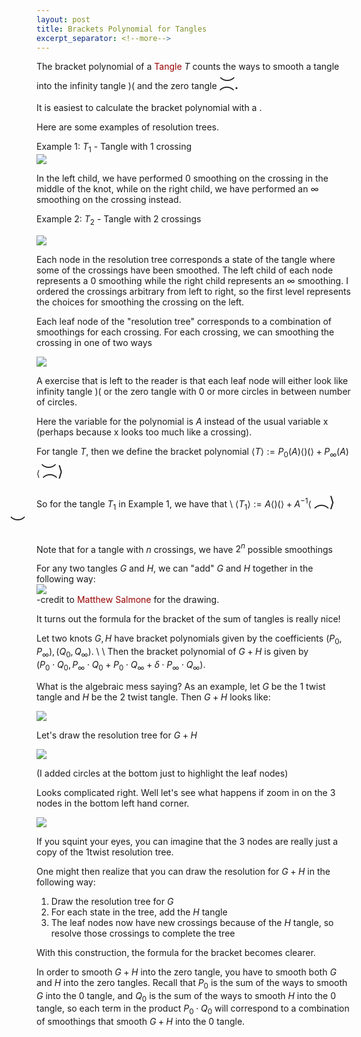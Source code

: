 ```yaml
---
layout: post
title: Brackets Polynomial for Tangles
excerpt_separator: <!--more-->
---
```


<style>

img {
    display: block;
    margin-left: auto;
    margin-right: auto;
    }

a {
  color: #900;
  text-decoration: none;
}

a:hover {
  color: red;
  position: relative;
}

a[data]:hover:after {
  content: attr(data);
  padding: 4px 8px;
  color: rgba(0,0,0,0.5);
  position: absolute;
  left: 0;
  top: 100%;
  white-space: nowrap;
  z-index: 2;
  border-radius: 5px ;
  background: rgba(0,0,0,0.5);
}

b {
    display: none;
    height:30px;
    top: -50px;
    width:290px;
    text-align: center;
    position:relative;
}

a:hover + b {
    display: block;
}​



</style>

<!-- 
<a href="http://127.0.0.1:4000/ResearchJournal//2019/05/13/RationalTangles.html#tangle">Tangle</a>  -->

The bracket polynomial of a <a href="{{site.baseurl}}/2019/05/13/RationalTangles.html#tangle">Tangle</a> $T$ counts the ways to smooth a tangle into the infinity tangle $)($ and the zero tangle <font size="+2"> <span>
    &#xFE35;.
    <span style="position:relative; left:-37px; top:0.5px;">&#xFE36;</span>
</span></font>

It is easiest to calculate the bracket polynomial with a <b>resolution tree</b>.

Here are some examples of resolution trees.

Example 1: $T_1$ - Tangle with 1 crossing 
<img src = "{{site.baseurl}}/assets/img/1twist.jpg">

In the left child, we have performed $0$ smoothing on the crossing in the middle of the knot, while on the right child, we have performed an $\infty$ smoothing on the crossing instead.


Example 2: $T_2$ - Tangle with 2 crossings 

<img src = "{{site.baseurl}}/assets/img/2twists.jpg">
<!--more-->

Each node in the resolution tree corresponds a state of the tangle where some of the crossings have been smoothed. The left child of each node represents a $0$ smoothing while the right child represents an $\infty$ smoothing. I ordered the crossings arbitrary from left to right, so the first level represents the choices for smoothing the crossing on the left. 

Each leaf node of the "resolution tree" corresponds to a combination of smoothings for each crossing. For each crossing, we can smoothing the crossing in one of two ways

<img src = "{{site.baseurl}}/assets/img/SplittingRule.jpg">

A exercise that is left to the reader is that each leaf node will either look like infinity tangle $)($ or the zero tangle with $0$ or more circles in between number of circles. 

Here the variable for the polynomial is $A$ instead of the usual variable x (perhaps because x looks too much like a crossing). 

For tangle $T$, then we define the bracket polynomial $\langle T \rangle := P_0(A)\langle )( \rangle + P_{\infty}(A)\langle$ <font size="+2"> <span>
    &#xFE35;$\rangle$
    <span style="position:relative; left:-42px; top:0.5px;">&#xFE36;</span>
</span></font>

So for the tangle $T_1$ in Example 1, we have that \\
$\langle T_1 \rangle := A \langle )( \rangle + A^{-1}\langle$ <font size="+2"> <span>
    &#xFE35;$\rangle$
    <span style="position:relative; left:-42px; top:0.5px;">&#xFE36;</span>
</span></font>

Note that for a tangle with $n$ crossings, we have $2^n$ possible smoothings

For any two tangles $G$ and $H$, we can "add" $G$ and $H$ together in the following way: 
<img src="{{site.baseurl}}/assets/img/TangleAddition.jpg">
-credit to <a href="https://youtu.be/o6UnPngxbOo?t=192">Matthew Salmone</a> for the drawing. 

It turns out the formula for the bracket of the sum of tangles is really nice! 

Let two knots $G, H$ have bracket polynomials given by the coefficients $(P_0, P_\infty), (Q_0, Q_{\infty})$. \\
\\
Then the bracket polynomial of $G + H$ is given by  
$(P_0 \cdot Q_0, P_\infty \cdot Q_0 + P_0 \cdot Q_\infty + \delta \cdot P_\infty \cdot Q_\infty)$.

What is the algebraic mess saying? As an example, let $G$ be the 1 twist tangle and $H$ be the 2 twist tangle. Then $G+H$ looks like:

<img src="{{site.baseurl}}/assets/img/1twistPlus2twists.jpg">

Let's draw the resolution tree for $G+H$

<img src="{{site.baseurl}}/assets/img/3twists.jpg">

(I added circles at the bottom just to highlight the leaf nodes)

Looks complicated right. Well let's see what happens if zoom in on the 3 nodes in the bottom left hand corner. 

<img src="{{site.baseurl}}/assets/img/3twistsZoomedIn.jpg">



​If you squint your eyes, you can imagine that the 3 nodes are really just a copy of the 1twist resolution tree. 

One might then realize that you can draw the  resolution for $G + H$ in the following way: 
1. Draw the resolution tree for $G$ 
2. For each state in the tree, add the $H$ tangle 
3. The leaf nodes now have new crossings because of the $H$ tangle, so resolve those crossings to complete the tree

With this construction, the formula for the bracket becomes clearer. 

In order to smooth $G+ H$ into the zero tangle, you have to smooth both $G$ and $H$ into the zero tangles. Recall that $P_0$ is the sum of the ways to smooth $G$ into the $0$ tangle, and $Q_0$ is the sum of the ways to smooth $H$ into the $0$ tangle, so each term in the product $P_0 \cdot Q_0$ will correspond to a combination of smoothings that smooth $G+H$ into the $0$ tangle. 


<!-- <img src="{{site.baseurl}}/assets/img/3twistsZoomedIn.jpg" title="A mathematician might say that the 2 trees are isomorphic, meaning that each node of the tree on left the gets mapped to a corresponding node of the tree on the right, such that the structure of the tree is preserved. See more into graph theory if you like trees!"> -->